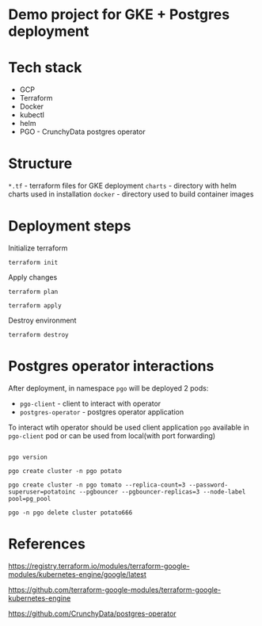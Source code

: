 # Demo project for GKE + Postgres deployment

# Tech stack

* GCP
* Terraform
* Docker
* kubectl
* helm
* PGO - CrunchyData postgres operator 

# Structure

`*.tf` - terraform files for GKE deployment
`charts` - directory with helm charts used in installation
`docker` - directory used to build container images

# Deployment steps

Initialize terraform
```
terraform init
```

Apply changes
```
terraform plan

terraform apply
```

Destroy environment
```
terraform destroy
```

# Postgres operator interactions

After deployment, in namespace `pgo` will be deployed 2 pods:
 * `pgo-client` - client to interact with operator
 * `postgres-operator` - postgres operator application

To interact wtih operator should be used client application `pgo` available in `pgo-client` pod or can be used from local(with port forwarding)

```

pgo version

pgo create cluster -n pgo potato

pgo create cluster -n pgo tomato --replica-count=3 --password-superuser=potatoinc --pgbouncer --pgbouncer-replicas=3 --node-label pool=pg_pool

pgo -n pgo delete cluster potato666

```

# References

https://registry.terraform.io/modules/terraform-google-modules/kubernetes-engine/google/latest

https://github.com/terraform-google-modules/terraform-google-kubernetes-engine

https://github.com/CrunchyData/postgres-operator


